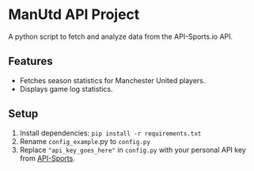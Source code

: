 # ManUtd API Project

A python script to fetch and analyze data from the API-Sports.io API.

## Features
* Fetches season statistics for Manchester United players.
* Displays game log statistics.

## Setup
1. Install dependencies: `pip install -r requirements.txt`
2. Rename `config_example`.py to `config.py`
3. Replace `"api_key_goes_here"` in `config.py` with your personal API key from [API-Sports](https://api-sports.io/).
